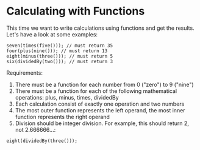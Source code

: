 # Calculating with Functions

This time we want to write calculations using functions and get the results. Let's have a look at some examples:

```
seven(times(five())); // must return 35
four(plus(nine())); // must return 13
eight(minus(three())); // must return 5
six(dividedBy(two())); // must return 3
```

Requirements:

1. There must be a function for each number from 0 ("zero") to 9 ("nine")
1. There must be a function for each of the following mathematical operations: plus, minus, times, dividedBy
1. Each calculation consist of exactly one operation and two numbers
1. The most outer function represents the left operand, the most inner function represents the right operand
1. Division should be integer division. For example, this should return 2, not 2.666666...:

```
eight(dividedBy(three()));
```
